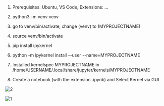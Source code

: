1. Prerequisites: Ubuntu, VS Code, Extensions: …

2. python3 -m venv venv

3. go to venv/bin/activate, change (venv) to (MYPROJECTNAME)

4. source venv/bin/activate

5. pip install ipykernel

6. python -m ipykernel install --user --name=MYPROJECTNAME

7. Installed kernelspec MYPROJECTNAME in /home/USERNAME/.local/share/jupyter/kernels/MYPROJECTNAME

8. Create a notebook (with the extension .ipynb) and Select Kernel via GUI 

![2](https://github.com/angirov/howtos/assets/19487247/46a99910-5d12-4aad-adc0-28c92badfc32)

![1](https://github.com/angirov/howtos/assets/19487247/45853f33-a1ee-4770-9bd3-df6053e019b1)
